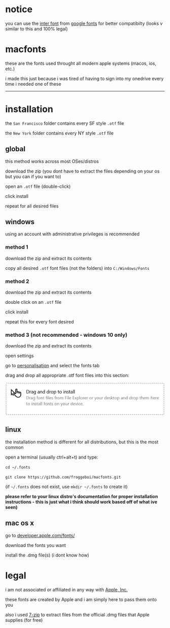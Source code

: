 # notice

you can use the [inter font](https://fonts.google.com/specimen/Inter) from [google fonts](https://fonts.google.com) for better compatibilty (looks v similar to this and 100% legal)

# macfonts

these are the fonts used throught all modern apple systems (macos, ios, etc.)

i made this just because i was tired of having to sign into my onedrive every time i needed one of these

---

# installation

the `San Francisco` folder contains every  SF style `.otf` file

the `New York` folder contains every NY style `.otf` file

## global

this method works across most OSes/distros

download the zip (you dont have to extract the files depending on your os but you can if you want to)

open an `.otf` file (double-click)

click install

repeat for all desired files

## windows

using an account with administrative privileges is recommended

### method 1

download the zip and extract its contents

copy all desired `.otf` font files (not the folders) into `C:/Windows/Fonts`

### method 2

download the zip and extract its contents

double click on an `.otf` file

click install

repeat this for every font desired

### method 3 (not recommended - windows 10 only)

download the zip and extract its contents

open settings

go to [personalisation](ms-settings:personalization-colors) and select the fonts tab

drag and drop all appropriate .otf font files into this section:

![Drag and drop to install](WindowsDragDrop.png)

## linux

the installation method is different for all distributions, but this is the most common

open a terminal (usually ctrl+alt+t) and type:

`cd ~/.fonts`

`git clone https://github.com/froggeboi/macfonts.git `

(if `~/.fonts` does not exist, use `mkdir ~/.fonts` to create it)

**please refer to your linux distro's documentation for proper installation instructions - this is just what i think should work based off of what ive seen)**

## mac os x

go to [developer.apple.com/fonts/](https://developer.apple.com/fonts/)

download the fonts you want

install the .dmg file(s) (i dont know how)

# legal

i am not associated or affiliated in any way with [Apple, Inc.](https://apple.com/legal/)

these fonts are created by Apple and i am simply here to pass them onto you

also i used [7-zip](7-zip.org) to extract files from the official .dmg files that Apple supplies (for free)
